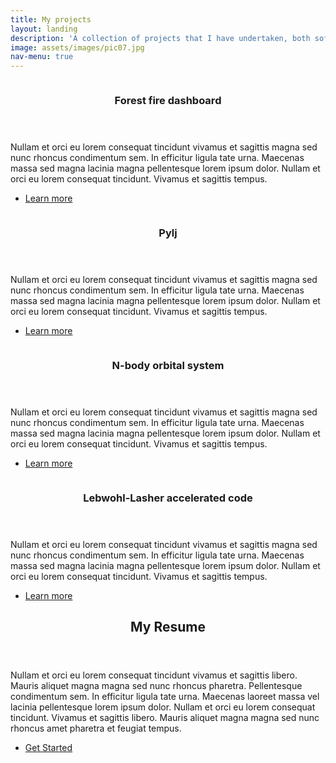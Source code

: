 ```yaml
---
title: My projects
layout: landing
description: 'A collection of projects that I have undertaken, both software-based and other'
image: assets/images/pic07.jpg
nav-menu: true
---
```


<!-- Main -->
<div id="main">

<!-- One -->
<!-- <section id="one">
	<div class="inner">
		<header class="major">
			<h2>gabba gabba</h2>
		</header>
		<p>Nullam et orci eu lorem consequat tincidunt vivamus et sagittis magna sed nunc rhoncus condimentum sem. In efficitur ligula tate urna. Maecenas massa vel lacinia pellentesque lorem ipsum dolor. Nullam et orci eu lorem consequat tincidunt. Vivamus et sagittis libero. Nullam et orci eu lorem consequat tincidunt vivamus et sagittis magna sed nunc rhoncus condimentum sem. In efficitur ligula tate urna.</p>
	</div>
</section>-->

<!-- Two -->
<section id="two" class="spotlights">
	<section>
		<a href="https://github.com/maximillian-dolan/climate_change_dashboard" class="image" >
			<img src="{% link assets/images/MV_plot.png %}" alt="" data-position="top center" />
		</a>
		<div class="content">
			<div class="inner">
				<header class="major">
					<h3>Forest fire dashboard</h3>
				</header>
				<p>Nullam et orci eu lorem consequat tincidunt vivamus et sagittis magna sed nunc rhoncus condimentum sem. In efficitur ligula tate urna. Maecenas massa sed magna lacinia magna pellentesque lorem ipsum dolor. Nullam et orci eu lorem consequat tincidunt. Vivamus et sagittis tempus.</p>
				<ul class="actions">
					<li><a href="https://github.com/maximillian-dolan/climate_change_dashboard" class="button">Learn more</a></li>
				</ul>
			</div>
		</div>
	</section>
	<section>
		<a href="https://pythoninchemistry.org/pylj" class="image">
			<img src="{% link assets/images/pylj.png %}" alt="" data-position="top center" />
		</a>
		<div class="content">
			<div class="inner">
				<header class="major">
					<h3>Pylj</h3>
				</header>
				<p>Nullam et orci eu lorem consequat tincidunt vivamus et sagittis magna sed nunc rhoncus condimentum sem. In efficitur ligula tate urna. Maecenas massa sed magna lacinia magna pellentesque lorem ipsum dolor. Nullam et orci eu lorem consequat tincidunt. Vivamus et sagittis tempus.</p>
				<ul class="actions">
					<li><a href="https://pythoninchemistry.org/pylj" class="button">Learn more</a></li>
				</ul>
			</div>
		</div>
	</section>
	<section>
		<a href="https://github.com/maximillian-dolan/Intro_Intensive_Projects/tree/main/n_body_simulator" class="image">
			<img src="{% link assets/images/orbits.png %}" alt="" data-position="25% 25%" />
		</a>
		<div class="content">
			<div class="inner">
				<header class="major">
					<h3>N-body orbital system</h3>
				</header>
				<p>Nullam et orci eu lorem consequat tincidunt vivamus et sagittis magna sed nunc rhoncus condimentum sem. In efficitur ligula tate urna. Maecenas massa sed magna lacinia magna pellentesque lorem ipsum dolor. Nullam et orci eu lorem consequat tincidunt. Vivamus et sagittis tempus.</p>
				<ul class="actions">
					<li><a href="https://github.com/maximillian-dolan/Intro_Intensive_Projects/tree/main/n_body_simulator" class="button">Learn more</a></li>
				</ul>
			</div>
		</div>
	</section>
		<section>
		<a href="https://github.com/maximillian-dolan/LebwohlLasher_project" class="image">
			<img src="{% link assets/images/LL_figure.png %}" alt="" data-position="25% 25%" />
		</a>
		<div class="content">
			<div class="inner">
				<header class="major">
					<h3>Lebwohl-Lasher accelerated code</h3>
				</header>
				<p>Nullam et orci eu lorem consequat tincidunt vivamus et sagittis magna sed nunc rhoncus condimentum sem. In efficitur ligula tate urna. Maecenas massa sed magna lacinia magna pellentesque lorem ipsum dolor. Nullam et orci eu lorem consequat tincidunt. Vivamus et sagittis tempus.</p>
				<ul class="actions">
					<li><a href="https://github.com/maximillian-dolan/LebwohlLasher_project" class="button">Learn more</a></li>
				</ul>
			</div>
		</div>
	</section>
</section>

<!-- Three -->
<section id="three">
	<div class="inner">
		<header class="major">
			<h2>My Resume</h2>
		</header>
		<p>Nullam et orci eu lorem consequat tincidunt vivamus et sagittis libero. Mauris aliquet magna magna sed nunc rhoncus pharetra. Pellentesque condimentum sem. In efficitur ligula tate urna. Maecenas laoreet massa vel lacinia pellentesque lorem ipsum dolor. Nullam et orci eu lorem consequat tincidunt. Vivamus et sagittis libero. Mauris aliquet magna magna sed nunc rhoncus amet pharetra et feugiat tempus.</p>
		<ul class="actions">
			<li><a href="resume.html" class="button next">Get Started</a></li>
		</ul>
	</div>
</section>

<!-- Four -->


</div>
